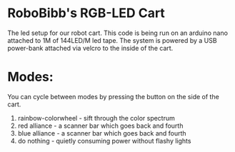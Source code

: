 # RoboBibb's RGB-LED Cart
The led setup for our robot cart. This code is being run on an arduino nano attached to 1M of 144LED/M led tape. The system is powered by a USB power-bank attached via velcro to the inside of the cart.

# Modes:
You can cycle between modes by pressing the button on the side of the cart.
<ol>
  <li>rainbow-colorwheel - sift through the color spectrum</li>
  <li>red alliance - a scanner bar which goes back and fourth</li>
  <li>blue alliance - a scanner bar which goes back and fourth</li>
  <li>do nothing - quietly consuming power without flashy lights</li>
</ol>
